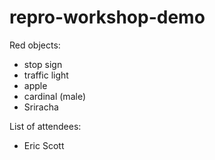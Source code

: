 # repro-workshop-demo
Red objects:
- stop sign
- traffic light
- apple
- cardinal (male)
- Sriracha


List of attendees:
- Eric Scott
